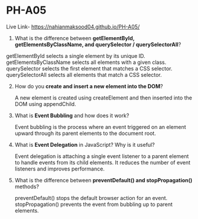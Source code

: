 # PH-A05

Live Link- https://nahianmaksood04.github.io/PH-A05/

1. What is the difference between **getElementById, getElementsByClassName, and querySelector / querySelectorAll**?

getElementById selects a single element by its unique ID. getElementsByClassName selects all elements with a given class.
querySelector selects the first element that matches a CSS selector.
querySelectorAll selects all elements that match a CSS selector.

2. How do you **create and insert a new element into the DOM**?
   
   A new element is created using createElement and then inserted into the DOM using appendChild.

3. What is **Event Bubbling** and how does it work?
   
   Event bubbling is the process where an event triggered on an element upward through its parent elements to the document root.

4. What is **Event Delegation** in JavaScript? Why is it useful?
   
   Event delegation is attaching a single event listener to a parent element to handle events from its child elements. It reduces the number of event listeners and improves performance.

5. What is the difference between **preventDefault() and stopPropagation()** methods?
   
   preventDefault() stops the default browser action for an event. stopPropagation() prevents the event from bubbling up to parent elements.



